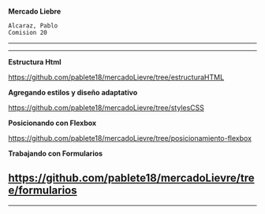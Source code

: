 **Mercado Liebre**
```
Alcaraz, Pablo
Comision 20 
```
---
---

**Estructura Html**

https://github.com/pablete18/mercadoLievre/tree/estructuraHTML


**Agregando estilos y diseño adaptativo**

https://github.com/pablete18/mercadoLievre/tree/stylesCSS


**Posicionando con Flexbox**

https://github.com/pablete18/mercadoLievre/tree/posicionamiento-flexbox

**Trabajando con Formularios**

https://github.com/pablete18/mercadoLievre/tree/formularios
---
---